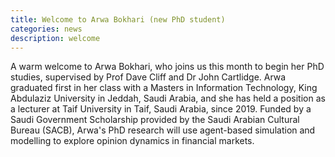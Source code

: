 ```yaml
---
title: Welcome to Arwa Bokhari (new PhD student)
categories: news
description: welcome
---
```

A warm welcome to Arwa Bokhari, who joins us this month to begin her PhD studies, supervised by Prof Dave Cliff and Dr John Cartlidge. Arwa graduated first in her class with a Masters in Information Technology, King Abdulaziz University in Jeddah, Saudi Arabia, and she has held a position as a lecturer at Taif University in Taif, Saudi Arabia, since 2019. Funded by a Saudi Government Scholarship provided by the Saudi Arabian Cultural Bureau (SACB), Arwa's PhD research will use agent-based simulation and modelling to explore opinion dynamics in financial markets.  
